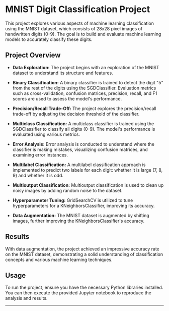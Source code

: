 # MNIST Digit Classification Project

This project explores various aspects of machine learning classification using the MNIST dataset, which consists of 28x28 pixel images of handwritten digits (0-9). The goal is to build and evaluate machine learning models to accurately classify these digits.

## Project Overview

- **Data Exploration:** The project begins with an exploration of the MNIST dataset to understand its structure and features.
  
- **Binary Classification:** A binary classifier is trained to detect the digit "5" from the rest of the digits using the SGDClassifier. Evaluation metrics such as cross-validation, confusion matrices, precision, recall, and F1 scores are used to assess the model's performance.

- **Precision/Recall Trade-Off:** The project explores the precision/recall trade-off by adjusting the decision threshold of the classifier.

- **Multiclass Classification:** A multiclass classifier is trained using the SGDClassifier to classify all digits (0-9). The model's performance is evaluated using various metrics.

- **Error Analysis:** Error analysis is conducted to understand where the classifier is making mistakes, visualizing confusion matrices, and examining error instances.

- **Multilabel Classification:** A multilabel classification approach is implemented to predict two labels for each digit: whether it is large (7, 8, 9) and whether it is odd.

- **Multioutput Classification:** Multioutput classification is used to clean up noisy images by adding random noise to the dataset.

- **Hyperparameter Tuning:** GridSearchCV is utilized to tune hyperparameters for a KNeighborsClassifier, improving its accuracy.

- **Data Augmentation:** The MNIST dataset is augmented by shifting images, further improving the KNeighborsClassifier's accuracy.

## Results

With data augmentation, the project achieved an impressive accuracy rate on the MNIST dataset, demonstrating a solid understanding of classification concepts and various machine learning techniques.

## Usage

To run the project, ensure you have the necessary Python libraries installed. You can then execute the provided Jupyter notebook to reproduce the analysis and results.

---
